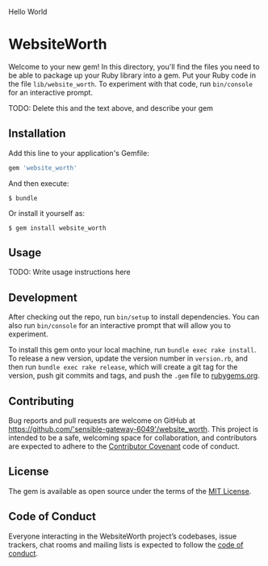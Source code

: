 Hello World

# WebsiteWorth

Welcome to your new gem! In this directory, you'll find the files you need to be able to package up your Ruby library into a gem. Put your Ruby code in the file `lib/website_worth`. To experiment with that code, run `bin/console` for an interactive prompt.

TODO: Delete this and the text above, and describe your gem

## Installation

Add this line to your application's Gemfile:

```ruby
gem 'website_worth'
```

And then execute:

    $ bundle

Or install it yourself as:

    $ gem install website_worth

## Usage

TODO: Write usage instructions here

## Development

After checking out the repo, run `bin/setup` to install dependencies. You can also run `bin/console` for an interactive prompt that will allow you to experiment.

To install this gem onto your local machine, run `bundle exec rake install`. To release a new version, update the version number in `version.rb`, and then run `bundle exec rake release`, which will create a git tag for the version, push git commits and tags, and push the `.gem` file to [rubygems.org](https://rubygems.org).

## Contributing

Bug reports and pull requests are welcome on GitHub at https://github.com/'sensible-gateway-6049'/website_worth. This project is intended to be a safe, welcoming space for collaboration, and contributors are expected to adhere to the [Contributor Covenant](http://contributor-covenant.org) code of conduct.

## License

The gem is available as open source under the terms of the [MIT License](https://opensource.org/licenses/MIT).

## Code of Conduct

Everyone interacting in the WebsiteWorth project’s codebases, issue trackers, chat rooms and mailing lists is expected to follow the [code of conduct](https://github.com/'sensible-gateway-6049'/website_worth/blob/master/CODE_OF_CONDUCT.md).
